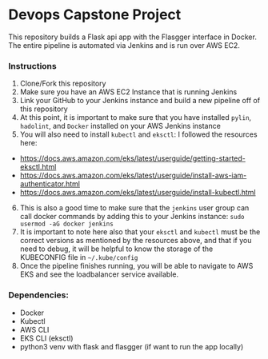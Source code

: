 # Devops Capstone Project

This repository builds a Flask api app with the Flasgger interface in Docker. The entire pipeline is automated via Jenkins and is run over AWS EC2. 

### Instructions
1. Clone/Fork this repository
2. Make sure you have an AWS EC2 Instance that is running Jenkins
3. Link your GitHub to your Jenkins instance and build a new pipeline off of this repository
4. At this point, it is important to make sure that you have installed `pylin`, `hadolint`, and `Docker` installed on your AWS Jenkins instance
5. You will also need to install `kubectl` and `eksctl`: I followed the resources here: 
  * https://docs.aws.amazon.com/eks/latest/userguide/getting-started-eksctl.html 
  * https://docs.aws.amazon.com/eks/latest/userguide/install-aws-iam-authenticator.html
  * https://docs.aws.amazon.com/eks/latest/userguide/install-kubectl.html

6. This is also a good time to make sure that the `jenkins` user group can call docker commands by adding this to your Jenkins instance: `sudo usermod -aG docker jenkins`
7. It is important to note here also that your `eksctl` and `kubectl` must be the correct versions as mentioned by the resources above, and that if you need to debug, it will be helpful to know the storage of the KUBECONFIG file in `~/.kube/config`
8. Once the pipeline finishes running, you will be able to navigate to AWS EKS and see the loadbalancer service available. 

### Dependencies:
* Docker
* Kubectl
* AWS CLI
* EKS CLI (eksctl)
* python3 venv with flask and flasgger (if want to run the app locally)


